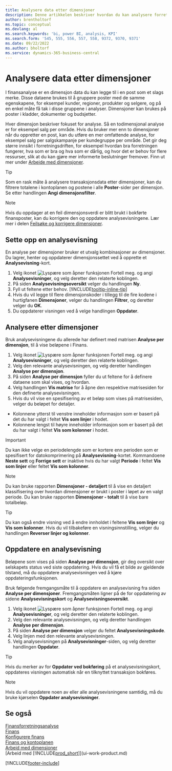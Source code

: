 ```yaml
---
title: Analysere data etter dimensjoner
description: Denne artikkelen beskriver hvordan du kan analysere forretningsdata etter dimensjoner for å få bedre innsikt i virksomheten.
author: brentholtorf
ms.topic: conceptual
ms.devlang: al
ms.search.keywords: 'bi, power BI, analysis, KPI'
ms.search.form: '545, 555, 556, 557, 558, 9372, 9370, 9371'
ms.date: 09/22/2022
ms.author: bholtorf
ms.service: dynamics-365-business-central
---
```

# <a name="analyze-data-by-dimensions"></a>Analysere data etter dimensjoner

I finansanalyse er en dimensjon data du kan legge til i en post som et slags merke. Disse dataene brukes til å gruppere poster med de samme egenskapene, for eksempel kunder, regioner, produkter og selgere, og på en enkel måte få tak i disse gruppene i analyser. Dimensjoner kan brukes på poster i kladder, dokumenter og budsjetter. 

Hver dimensjon beskriver fokuset for analyse. Så en todimensjonal analyse er for eksempel salg per område. Hvis du bruker mer enn to dimensjoner når du oppretter en post, kan du utføre en mer omfattende analyse, for eksempel salg per salgskampanje per kundegruppe per område. Det gir deg større innsikt i forretningsdriften, for eksempel hvordan bra forretningen fungerer, hva som er bra og hva som er dårlig, og hvor det er behov for flere ressurser, slik at du kan gjøre mer informerte beslutninger fremover. Finn ut mer under [Arbeide med dimensjoner](finance-dimensions.md).

> [!TIP]
> Som en rask måte å analysere transaksjonsdata etter dimensjoner, kan du filtrere totalene i kontoplanen og postene i alle **Poster**-sider per dimensjon. Se etter handlingen **Angi dimensjonsfilter**.

> [!NOTE]
> Hvis du oppdager at en feil dimensjonsverdi er blitt brukt i bokførte finansposter, kan du korrigere den og oppdatere analysevisningene. Lær mer i delen [Feilsøke og korrigere dimensjoner](finance-troubleshooting-correcting-dimensions.md#changing-dimension-assignments-after-posting).

## <a name="set-up-an-analysis-view"></a>Sette opp en analysevisning

En analyse per dimensjoner bruker et utvalg kombinasjoner av dimensjoner. Du lagrer, henter og oppdaterer dimensjonssettet ved å opprette et **Analysevisning**-kort. 

1. Velg ikonet ![Lyspære som åpner funksjonen Fortell meg.](media/ui-search/search_small.png "Fortell hva du vil gjøre") og angi **Analysevisninger**, og velg deretter den relaterte koblingen.  
2. På siden **Analysevisningsoversikt** velger du handlingen **Ny**.
3. Fyll ut feltene etter behov. [!INCLUDE[tooltip-inline-tip](includes/tooltip-inline-tip_md.md)]
4. Hvis du vil legge til flere dimensjonskoder i tillegg til de fire kodene i hurtigfanen **Dimensjoner**, velger du handlingen **Filtrer**, og deretter velger du **OK**.  
5. Du oppdaterer visningen ved å velge handlingen **Oppdater**.

## <a name="analyze-by-dimensions"></a>Analysere etter dimensjoner

Bruk analysevisningene du allerede har definert med matrisen **Analyse per dimensjon**, til å vise beløpene i Finans.   

1. Velg ikonet ![Lyspære som åpner funksjonen Fortell meg.](media/ui-search/search_small.png "Fortell hva du vil gjøre") og angi **Analysevisninger**, og velg deretter den relaterte koblingen.  
2. Velg den relevante analysevisningen, og velg deretter handlingen **Analyse per dimensjon**.
3. På siden **Analyse per dimensjon** fyller du ut feltene for å definere dataene som skal vises, og hvordan.
4. Velg handlingen **Vis matrise** for å åpne den respektive matrisesiden for den definerte analysevisningen.
5. Hvis du vil vise en spesifisering av et beløp som vises på matrisesiden, velger du beløpet for detaljer.  

- Kolonnene ytterst til venstre inneholder informasjon som er basert på det du har valgt i feltet **Vis som linjer** i hodet.  
- Kolonnene lengst til høyre inneholder informasjon som er basert på det du har valgt i feltet **Vis som kolonner** i hodet.

> [!IMPORTANT]  
> Du kan ikke velge en periodelengde som er kortere enn perioden som er spesifisert for datokomprimering på **Analysevisning**-kortet. Kommandoene **Neste sett** og **Forrige sett** er inaktive hvis du har valgt **Periode** i feltet **Vis som linjer** eller feltet **Vis som kolonner**.  

> [!NOTE]  
> Du kan bruke rapporten **Dimensjoner - detaljert** til å vise en detaljert klassifisering over hvordan dimensjoner er brukt i poster i løpet av en valgt periode. Du kan bruke rapporten **Dimensjoner - totalt** til å vise bare totalbeløp.  

> [!TIP]  
> Du kan også endre visning ved å endre innholdet i feltene **Vis som linjer** og **Vis som kolonner**. Hvis du vil tilbakeføre en visningsinnstilling, velger du handlingen **Reverser linjer og kolonner**.

## <a name="update-an-analysis-view"></a>Oppdatere en analysevisning

Beløpene som vises på siden **Analyse per dimensjon**, gir deg oversikt over selskapets status ved siste oppdatering. Hvis du vil få et bilde av gjeldende tilstand, må du oppdatere analysevisningen ved å kjøre oppdateringsfunksjonen.

Bruk følgende fremgangsmåte til å oppdatere en analysevisning fra siden **Analyse per dimensjoner**. Fremgangsmåten ligner på de for oppdatering av sidene **Analysevisningskort** og **Analysevisningsoversikt**.  

1. Velg ikonet ![Lyspære som åpner funksjonen Fortell meg.](media/ui-search/search_small.png "Fortell hva du vil gjøre") og angi **Analysevisninger**, og velg deretter den relaterte koblingen.
2. Velg den relevante analysevisningen, og velg deretter handlingen **Analyse per dimensjon**.
3. På siden **Analyse per dimensjon** velger du feltet **Analysevisningskode**.  
4. Velg linjen med den relevante analysevisningen.  
5. Velg analysevisningen på **Analysevisninger**-siden, og velg deretter handlingen **Oppdater**.  

> [!TIP]  
> Hvis du merker av for **Oppdater ved bokføring** på et analysevisningskort, oppdateres visningen automatisk når en tilknyttet transaksjon bokføres.

> [!NOTE]  
> Hvis du vil oppdatere noen av eller alle analysevisningene samtidig, må du bruke kjørselen **Oppdater analysevisninger**.  

## <a name="see-also"></a>Se også

[Finansforretningsanalyse](bi.md)  
[Finans](finance.md)  
[Konfigurere finans](finance-setup-finance.md)  
[Finans og kontoplanen](finance-general-ledger.md)  
[Arbeid med dimensjoner](finance-dimensions.md)  
[Arbeid med [!INCLUDE[prod_short](includes/prod_short.md)]](ui-work-product.md)  

[!INCLUDE[footer-include](includes/footer-banner.md)]
